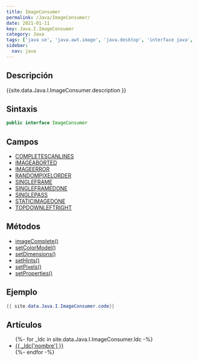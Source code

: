 ```yaml
---
title: ImageConsumer
permalink: /Java/ImageConsumer/
date: 2021-01-11
key: Java.I.ImageConsumer
category: Java
tags: ['java se', 'java.awt.image', 'java.desktop', 'interface java', 'Java 1.0']
sidebar: 
  nav: java
---
```


## Descripción
{{site.data.Java.I.ImageConsumer.description }}

## Sintaxis
~~~java
public interface ImageConsumer
~~~

## Campos
* [COMPLETESCANLINES](/Java/ImageConsumer/COMPLETESCANLINES/)
* [IMAGEABORTED](/Java/ImageConsumer/IMAGEABORTED/)
* [IMAGEERROR](/Java/ImageConsumer/IMAGEERROR/)
* [RANDOMPIXELORDER](/Java/ImageConsumer/RANDOMPIXELORDER/)
* [SINGLEFRAME](/Java/ImageConsumer/SINGLEFRAME/)
* [SINGLEFRAMEDONE](/Java/ImageConsumer/SINGLEFRAMEDONE/)
* [SINGLEPASS](/Java/ImageConsumer/SINGLEPASS/)
* [STATICIMAGEDONE](/Java/ImageConsumer/STATICIMAGEDONE/)
* [TOPDOWNLEFTRIGHT](/Java/ImageConsumer/TOPDOWNLEFTRIGHT/)

## Métodos
* [imageComplete()](/Java/ImageConsumer/imageComplete/)
* [setColorModel()](/Java/ImageConsumer/setColorModel/)
* [setDimensions()](/Java/ImageConsumer/setDimensions/)
* [setHints()](/Java/ImageConsumer/setHints/)
* [setPixels()](/Java/ImageConsumer/setPixels/)
* [setProperties()](/Java/ImageConsumer/setProperties/)

## Ejemplo
~~~java
{{ site.data.Java.I.ImageConsumer.code}}
~~~

## Artículos
<ul>
{%- for _ldc in site.data.Java.I.ImageConsumer.ldc -%}
   <li>
       <a href="{{_ldc['url'] }}">{{ _ldc['nombre'] }}</a>
   </li>
{%- endfor -%}
</ul>
